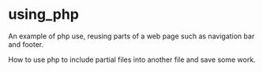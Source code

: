 # using_php
An example of php use, reusing parts of a web page such as navigation bar and footer.

How to use php to include partial files into another file and save some work.
